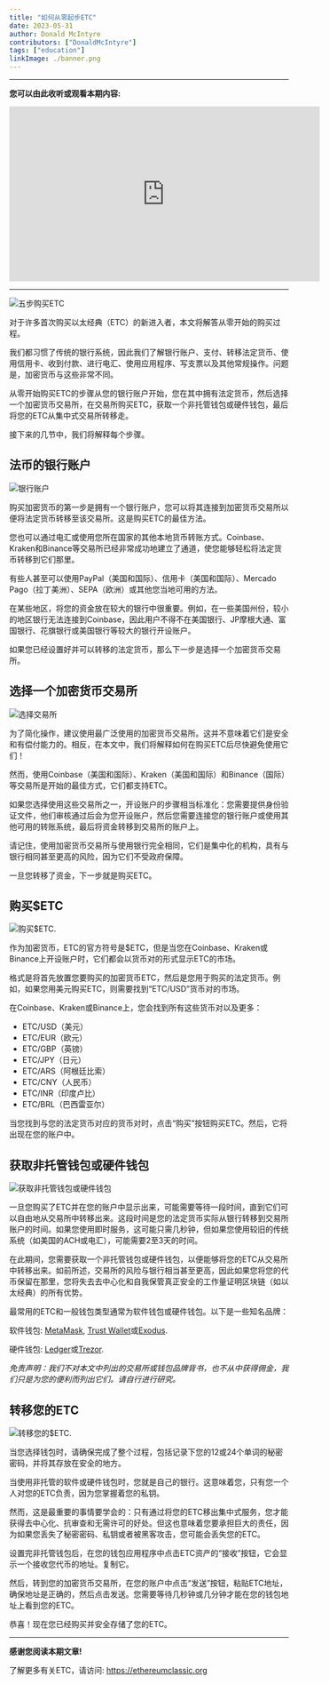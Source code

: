 ```yaml
---
title: "如何从零起步ETC"
date: 2023-05-31
author: Donald McIntyre
contributors: ["DonaldMcIntyre"]
tags: ["education"]
linkImage: ./banner.png
---
```


---
**您可以由此收听或观看本期内容:**

<iframe width="560" height="315" src="https://www.youtube.com/embed/PnDydbdpKCU" title="YouTube video player" frameborder="0" allow="accelerometer; autoplay; clipboard-write; encrypted-media; gyroscope; picture-in-picture; web-share" allowfullscreen></iframe>

---

![五步购买ETC](./banner.png)

对于许多首次购买以太经典（ETC）的新进入者，本文将解答从零开始的购买过程。

我们都习惯了传统的银行系统，因此我们了解银行账户、支付、转移法定货币、使用信用卡、收到付款、进行电汇、使用应用程序、写支票以及其他常规操作。问题是，加密货币与这些非常不同。

从零开始购买ETC的步骤从您的银行账户开始，您在其中拥有法定货币，然后选择一个加密货币交易所，在交易所购买ETC，获取一个非托管钱包或硬件钱包，最后将您的ETC从集中式交易所转移走。

接下来的几节中，我们将解释每个步骤。

## 法币的银行账户

![银行账户](./1.png)

购买加密货币的第一步是拥有一个银行账户，您可以将其连接到加密货币交易所以便将法定货币转移至该交易所。这是购买ETC的最佳方法。

您也可以通过电汇或使用您所在国家的其他本地货币转账方式。Coinbase、Kraken和Binance等交易所已经非常成功地建立了通道，使您能够轻松将法定货币转移到它们那里。

有些人甚至可以使用PayPal（美国和国际）、信用卡（美国和国际）、Mercado Pago（拉丁美洲）、SEPA（欧洲）或其他您当地可用的方法。

在某些地区，将您的资金放在较大的银行中很重要。例如，在一些美国州份，较小的地区银行无法连接到Coinbase，因此用户不得不在美国银行、JP摩根大通、富国银行、花旗银行或美国银行等较大的银行开设账户。

如果您已经设置好并可以转移的法定货币，那么下一步是选择一个加密货币交易所。

## 选择一个加密货币交易所

![选择交易所](./2.png)

为了简化操作，建议使用最广泛使用的加密货币交易所。这并不意味着它们是安全和有偿付能力的。相反，在本文中，我们将解释如何在购买ETC后尽快避免使用它们！

然而，使用Coinbase（美国和国际）、Kraken（美国和国际）和Binance（国际）等交易所是开始的最佳方式，它们都支持ETC。

如果您选择使用这些交易所之一，开设账户的步骤相当标准化：您需要提供身份验证文件，他们审核通过后会为您开设账户，然后您需要连接您的银行账户或使用其他可用的转账系统，最后将资金转移到交易所的账户上。

请记住，使用加密货币交易所与使用银行完全相同，它们是集中化的机构，具有与银行相同甚至更高的风险，因为它们不受政府保障。

一旦您转移了资金，下一步就是购买ETC。

## 购买$ETC

![购买$ETC.](./3.png)

作为加密货币，ETC的官方符号是$ETC，但是当您在Coinbase、Kraken或Binance上开设账户时，它们都会以货币对的形式显示ETC的市场。

格式是将首先放置您要购买的加密货币ETC，然后是您用于购买的法定货币。例如，如果您用美元购买ETC，则需要找到“ETC/USD”货币对的市场。

在Coinbase、Kraken或Binance上，您会找到所有这些货币对以及更多：

- ETC/USD（美元）
- ETC/EUR（欧元）
- ETC/GBP（英镑）
- ETC/JPY（日元）
- ETC/ARS（阿根廷比索）
- ETC/CNY（人民币）
- ETC/INR（印度卢比）
- ETC/BRL（巴西雷亚尔）


当您找到与您的法定货币对应的货币对时，点击“购买”按钮购买ETC。然后，它将出现在您的账户中。

## 获取非托管钱包或硬件钱包

![获取非托管钱包或硬件钱包](./4.png)

一旦您购买了ETC并在您的账户中显示出来，可能需要等待一段时间，直到它们可以自由地从交易所中转移出来。这段时间是您的法定货币实际从银行转移到交易所账户的时间。如果您使用即时服务，这可能只需几秒钟，但如果您使用较旧的传统系统（如美国的ACH或电汇），可能需要2至3天的时间。

在此期间，您需要获取一个非托管钱包或硬件钱包，以便能够将您的ETC从交易所中转移出来。如前所述，交易所的风险与银行相当甚至更高，因此如果您将您的代币保留在那里，您将失去去中心化和自我保管真正安全的工作量证明区块链（如以太经典）的所有优势。

最常用的ETC和一般钱包类型通常为软件钱包或硬件钱包。以下是一些知名品牌：

软件钱包: [MetaMask](https://metamask.io), [Trust Wallet](https://trustwallet.com)或[Exodus](https://exodus.com).

硬件钱包: [Ledger](https://ledger.com)或[Trezor](https://trezor.io).

*免责声明：我们不对本文中列出的交易所或钱包品牌背书，也不从中获得佣金，我们只是为您的便利而列出它们。请自行进行研究。*

## 转移您的ETC

![转移您的$ETC.](./5.png)

当您选择钱包时，请确保完成了整个过程，包括记录下您的12或24个单词的秘密密码，并将其存放在安全的地方。

当使用非托管的软件或硬件钱包时，您就是自己的银行。这意味着您，只有您一个人对您的ETC负责，因为您掌握着您的私钥。

然而，这是最重要的事情要学会的：只有通过将您的ETC移出集中式服务，您才能获得去中心化、抗审查和无需许可的好处。但这也意味着您要承担巨大的责任，因为如果您丢失了秘密密码、私钥或者被黑客攻击，您可能会丢失您的ETC。

设置完非托管钱包后，在您的钱包应用程序中点击ETC资产的“接收”按钮，它会显示一个接收您代币的地址。复制它。

然后，转到您的加密货币交易所，在您的账户中点击“发送”按钮，粘贴ETC地址，确保地址是正确的，然后点击发送。您需要等待几秒钟或几分钟才能在您的钱包地址上看到您的ETC。

恭喜！现在您已经购买并安全存储了您的ETC。

---

**感谢您阅读本期文章!**

了解更多有关ETC，请访问: https://ethereumclassic.org
